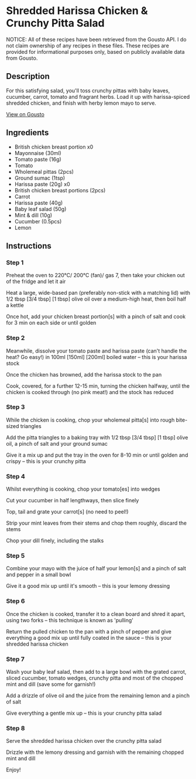 # Shredded Harissa Chicken & Crunchy Pitta Salad 

NOTICE: All of these recipes have been retrieved from the Gousto API. I do not claim ownership of any recipes in these files. These recipes are provided for informational purposes only, based on publicly available data from Gousto.

## Description

For this satisfying salad, you'll toss crunchy pittas with baby leaves, cucumber, carrot, tomato and fragrant herbs. Load it up with harissa-spiced shredded chicken, and finish with herby lemon mayo to serve.

[View on Gousto](https://www.gousto.co.uk/recipes/cookbook/harissa-chicken-crunchy-pitta-salad)

## Ingredients

- British chicken breast portion x0
- Mayonnaise (30ml)
- Tomato paste (16g)
- Tomato
- Wholemeal pittas (2pcs)
- Ground sumac (1tsp)
- Harissa paste (20g) x0
- British chicken breast portions (2pcs)
- Carrot
- Harissa paste (40g)
- Baby leaf salad (50g)
- Mint & dill (10g)
- Cucumber (0.5pcs)
- Lemon

## Instructions


### Step 1

Preheat the oven to 220°C/ 200°C (fan)/ gas 7, then take your chicken out of the fridge and let it air

Heat a large, wide-based pan (preferably non-stick with a matching lid) with 1/2 tbsp <span class="text-purple">[3/4 tbsp]</span> <span class="text-danger">[1 tbsp]</span> olive oil over a medium-high heat, then boil half a kettle

Once hot, add your chicken breast portion[s] with a pinch of salt and cook for 3 min on each side or until golden


### Step 2

Meanwhile, dissolve your tomato paste and harissa paste (can't handle the heat? Go easy!) in 100ml <span class="text-purple">[150ml]</span><span class="text-danger"> [200ml]</span> boiled water – this is your harissa stock

Once the chicken has browned, add the harissa stock to the pan

Cook, covered, for a further 12-15 min, turning the chicken halfway, until the chicken is cooked through (no pink meat!) and the stock has reduced


### Step 3

While the chicken is cooking, chop your wholemeal pitta[s] into rough bite-sized triangles

Add the pitta triangles to a baking tray with 1/2 tbsp <span class="text-purple">[3/4 tbsp]</span> <span class="text-danger">[1 tbsp] </span>olive oil, a pinch of salt and your ground sumac

Give it a mix up and put the tray in the oven for 8-10 min or until golden and crispy – this is your crunchy pitta


### Step 4

Whilst everything is cooking, chop your tomato[es]<span class="text-danger"> </span>into wedges

Cut your cucumber in half lengthways, then slice finely

Top, tail and grate your carrot[s] (no need to peel!)

Strip your mint leaves from their stems and chop them roughly, discard the stems

Chop your dill finely, including the stalks


### Step 5

Combine your mayo with the juice of half your<span class="text-danger"> </span>lemon[s] and a pinch of salt and pepper in a small bowl

Give it a good mix up until it's smooth – this is your lemony dressing


### Step 6

Once the chicken is cooked, transfer it to a clean board and shred it apart, using two forks – this technique is known as 'pulling'

Return the pulled chicken to the pan with a pinch of pepper and give everything a good mix up until fully coated in the sauce – this is your shredded harissa chicken


### Step 7

Wash your baby leaf salad, then add to a large bowl with the grated carrot, sliced cucumber, tomato wedges, crunchy pitta and most of the chopped mint and dill (save some for garnish!)

Add a drizzle of olive oil and the juice from the remaining lemon and a pinch of salt

Give everything a gentle mix up – this is your crunchy pitta salad

### Step 8

Serve the shredded harissa chicken over the crunchy pitta salad

Drizzle with the lemony dressing and garnish with the remaining chopped mint and dill

Enjoy!

